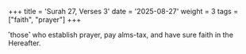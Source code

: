 +++
title = 'Surah 27, Verses 3'
date = '2025-08-27'
weight = 3
tags = ["faith", "prayer"]
+++

˹those˺ who establish prayer, pay alms-tax, and have sure faith in the Hereafter.